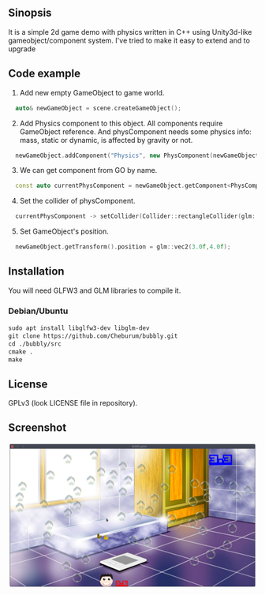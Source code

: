 ## Sinopsis
It is a simple 2d game demo with physics written in C++ using Unity3d-like gameobject/component system. I've tried to make it easy to extend and to upgrade
## Code example

1. Add new empty GameObject to game world.
```C++
  auto& newGameObject = scene.createGameObject();
```
2. Add Physics component to this object. All components require GameObject reference. And physComponent needs some physics info: mass, static or dynamic, is affected by gravity or not.
```C++
  newGameObject.addComponent("Physics", new PhysComponent(newGameObject, 0.0f, false, false));
```
3. We can get component from GO by name.
```C++
  const auto currentPhysComponent = newGameObject.getComponent<PhysComponent>("Physics")
```
4. Set the collider of physComponent.
```C++
  currentPhysComponent -> setCollider(Collider::rectangleCollider(glm::vec2(1.0f,3.0f));
```
5. Set GameObject's position.
```C++
  newGameObject.getTransform().position = glm::vec2(3.0f,4.0f);
```
## Installation
You will need GLFW3 and GLM  libraries to compile it.
### Debian/Ubuntu
```shell
sudo apt install libglfw3-dev libglm-dev
git clone https://github.com/Cheburum/bubbly.git
cd ./bubbly/src
cmake .
make
```
## License
GPLv3 (look LICENSE file in repository).

## Screenshot
![screenshot](./images/screenshot1.png)

